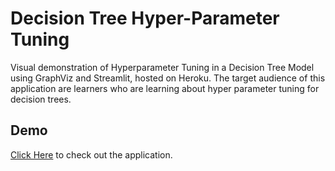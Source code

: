 # Decision Tree Hyper-Parameter Tuning 
Visual demonstration of Hyperparameter Tuning in a Decision Tree Model using GraphViz and Streamlit, hosted on Heroku. The target audience of this application are learners who are learning about hyper parameter tuning for decision trees.

## Demo
[Click Here](https://decision-tree-hyppara-tuning.herokuapp.com/) to check out the application.



